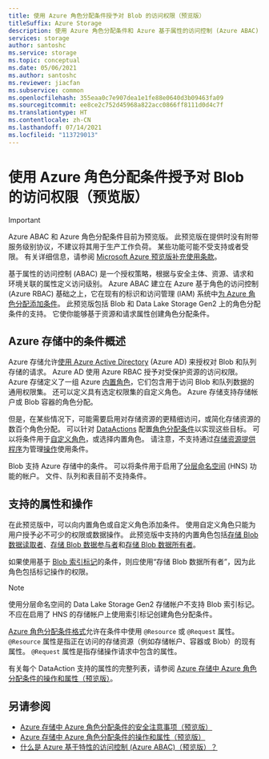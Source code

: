 ```yaml
---
title: 使用 Azure 角色分配条件授予对 Blob 的访问权限（预览版）
titleSuffix: Azure Storage
description: 使用 Azure 角色分配条件和 Azure 基于属性的访问控制 (Azure ABAC) 授权访问 Azure Blob。 使用存储属性定义角色分配条件。
services: storage
author: santoshc
ms.service: storage
ms.topic: conceptual
ms.date: 05/06/2021
ms.author: santoshc
ms.reviewer: jiacfan
ms.subservice: common
ms.openlocfilehash: 355eaa0c7e907dea1e1fe88e0640d3b09463fa09
ms.sourcegitcommit: ee8ce2c752d45968a822acc0866ff8111d0d4c7f
ms.translationtype: HT
ms.contentlocale: zh-CN
ms.lasthandoff: 07/14/2021
ms.locfileid: "113729013"
---
```

# <a name="authorize-access-to-blobs-using-azure-role-assignment-conditions-preview"></a>使用 Azure 角色分配条件授予对 Blob 的访问权限（预览版）

> [!IMPORTANT]
> Azure ABAC 和 Azure 角色分配条件目前为预览版。
> 此预览版在提供时没有附带服务级别协议，不建议将其用于生产工作负荷。 某些功能可能不受支持或者受限。
> 有关详细信息，请参阅 [Microsoft Azure 预览版补充使用条款](https://azure.microsoft.com/support/legal/preview-supplemental-terms/)。

基于属性的访问控制 (ABAC) 是一个授权策略，根据与安全主体、资源、请求和环境关联的属性定义访问级别。 Azure ABAC 建立在 Azure 基于角色的访问控制 (Azure RBAC) 基础之上，它在现有的标识和访问管理 (IAM) 系统中[为 Azure 角色分配添加条件](../../role-based-access-control/conditions-overview.md)。 此预览版包括 Blob 和 Data Lake Storage Gen2 上的角色分配条件的支持。 它使你能够基于资源和请求属性创建角色分配条件。

## <a name="overview-of-conditions-in-azure-storage"></a>Azure 存储中的条件概述

Azure 存储允许[使用 Azure Active Directory](authorize-data-access.md) (Azure AD) 来授权对 Blob 和队列存储的请求。 Azure AD 使用 Azure RBAC 授予对受保护资源的访问权限。 Azure 存储定义了一组 Azure [内置角色](../../role-based-access-control/built-in-roles.md#storage)，它们包含用于访问 Blob 和队列数据的通用权限集。 还可以定义具有选定权限集的自定义角色。 Azure 存储支持存储帐户或 Blob 容器的角色分配。

但是，在某些情况下，可能需要启用对存储资源的更精细访问，或简化存储资源的数百个角色分配。 可以针对 [DataActions](../../role-based-access-control/role-definitions.md#dataactions) 配置[角色分配条件](../../role-based-access-control/conditions-overview.md)以实现这些目标。 可以将条件用于[自定义角色](../../role-based-access-control/custom-roles.md)，或选择内置角色。 请注意，不支持通过[存储资源提供程序](/rest/api/storagerp)为管理[操作](../../role-based-access-control/role-definitions.md#actions)使用条件。

Blob 支持 Azure 存储中的条件。 可以将条件用于启用了[分层命名空间](../blobs/data-lake-storage-namespace.md) (HNS) 功能的帐户。 文件、队列和表目前不支持条件。

## <a name="supported-attributes-and-operations"></a>支持的属性和操作

在此预览版中，可以向内置角色或自定义角色添加条件。 使用自定义角色只能为用户授予必不可少的权限或数据操作。 此预览版中支持的内置角色包括[存储 Blob 数据读取者](../../role-based-access-control/built-in-roles.md#storage-blob-data-reader)、[存储 Blob 数据参与者](../../role-based-access-control/built-in-roles.md#storage-blob-data-contributor)和[存储 Blob 数据所有者](../../role-based-access-control/built-in-roles.md#storage-blob-data-owner)。

如果使用基于 [Blob 索引标记](../blobs/storage-manage-find-blobs.md)的条件，则应使用“存储 Blob 数据所有者”，因为此角色包括标记操作的权限。

> [!NOTE]
> 使用分层命名空间的 Data Lake Storage Gen2 存储帐户不支持 Blob 索引标记。 不应在启用了 HNS 的存储帐户上使用索引标记创建角色分配条件。

[Azure 角色分配条件格式](../../role-based-access-control/conditions-format.md)允许在条件中使用 `@Resource` 或 `@Request` 属性。 `@Resource` 属性是指正在访问的存储资源（例如存储帐户、容器或 Blob）的现有属性。 `@Request` 属性是指存储操作请求中包含的属性。

有关每个 DataAction 支持的属性的完整列表，请参阅 [Azure 存储中 Azure 角色分配条件的操作和属性（预览版）](storage-auth-abac-attributes.md)。

## <a name="see-also"></a>另请参阅

- [Azure 存储中 Azure 角色分配条件的安全注意事项（预览版）](storage-auth-abac-security.md)
- [Azure 存储中 Azure 角色分配条件的操作和属性（预览版）](storage-auth-abac-attributes.md)
- [什么是 Azure 基于特性的访问控制 (Azure ABAC)（预览版）？](../../role-based-access-control/conditions-overview.md)